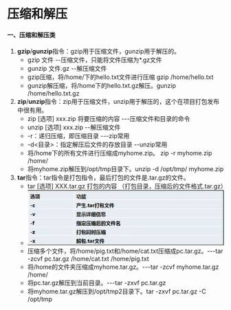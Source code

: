 # 压缩和解压



#### 一、压缩和解压类

1. **gzip**/**gunzip**指令：gzip用于压缩文件，gunzip用于解压的。
   - gzip 文件 --压缩文件，只能将文件压缩为*.gz文件
   - gunzip 文件.gz --解压缩文件
   - gzip压缩，将/home/下的hello.txt文件进行压缩 gzip /home/hello.txt
   - gunzip解压缩，将/home下的hello.txt.gz解压。gunzip /home/hello.txt.gz
2. **zip**/**unzip**指令：zip用于压缩文件，unzip用于解压的，这个在项目打包发布中很有用。
   - zip [选项] xxx.zip 将要压缩的内容 ---压缩文件和目录的命令
   - unzip [选项] xxx.zip --解压缩文件
   - -r：递归压缩，即压缩目录  ---zip常用
   - -d<目录>：指定解压后文件的存放目录 --unzip常用
   - 将/home下的所有文件进行压缩成myhome.zip。 zip -r myhome.zip /home/
   - 将myhome.zip解压到/opt/tmp目录下。unzip -d /opt/tmp/ myhome.zip
3. **tar**指令：tar指令是打包指令，最后打包的文件是.tar.gz的文件。
   - tar [选项] XXX.tar.gz 打包的内容 （打包目录，压缩后的文件格式.tar.gz）
   - <img src="../asset/image-20230303230551044.png">
   - 压缩多个文件，将/home/pig.txt和/home/cat.txt压缩成pc.tar.gz。---tar -zcvf pc.tar.gz /home/cat.txt /home/pig.txt
   - 将/home的文件夹压缩成myhome.tar.gz。---tar -zcvf  myhome.tar.gz /home/
   - 将pc.tar.gz解压到当前目录。---tar -zxvf pc.tar.gz
   - 将myhome.tar.gz解压到/opt/tmp2目录下。tar -zxvf pc.tar.gz -C /opt/tmp

